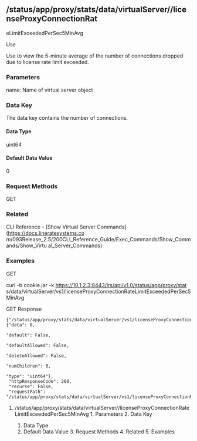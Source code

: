 ## /status/app/proxy/stats/data/virtualServer/<name>/licenseProxyConnectionRat
eLimitExceededPerSec5MinAvg

Use

Use to view the 5-minute average of the number of connections dropped due to
license rate limit exceeded.

### Parameters

name: Name of virtual server object

### Data Key

The data key contains the number of connections.

#### Data Type

uint64

#### Default Data Value

0

### Request Methods

GET

### Related

CLI Reference - [Show Virtual Server Commands](https://docs.lineratesystems.co
m/093Release_2.5/200CLI_Reference_Guide/Exec_Commands/Show_Commands/Show_Virtu
al_Server_Commands)

### Examples

GET

curl -b cookie.jar -k https://10.1.2.3:8443/lrs/api/v1.0/status/app/proxy/stat
s/data/virtualServer/vs1/licenseProxyConnectionRateLimitExceededPerSec5MinAvg

GET Response

    
    {"/status/app/proxy/stats/data/virtualServer/vs1/licenseProxyConnectionRateLimitExceededPerSec5MinAvg": {"data": 0,
                                                                                                                "default": False,
                                                                                                                "defaultAllowed": False,
                                                                                                                "deleteAllowed": False,
                                                                                                                "numChildren": 0,
                                                                                                                "type": "uint64"},
     "httpResponseCode": 200,
     "recurse": False,
     "requestPath": "/status/app/proxy/stats/data/virtualServer/vs1/licenseProxyConnectionRateLimitExceededPerSec5MinAvg"}
    

  1. /status/app/proxy/stats/data/virtualServer/<name>/licenseProxyConnectionRateLimitExceededPerSec5MinAvg
    1. Parameters
    2. Data Key
      1. Data Type
      2. Default Data Value
    3. Request Methods
    4. Related
    5. Examples

